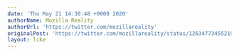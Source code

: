 ```yaml
---
date: 'Thu May 21 14:30:48 +0000 2020'
authorName: Mozilla Reality
authorUrl: 'https://twitter.com/mozillareality'
originalPost: 'https://twitter.com/mozillareality/status/1263477345521995788'
layout: like
---
```

